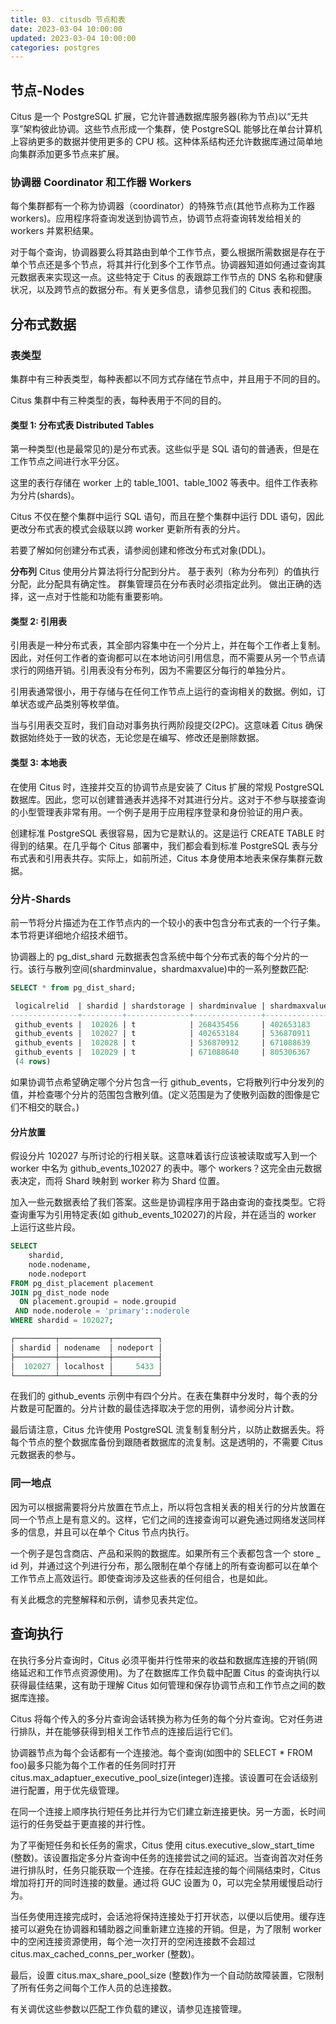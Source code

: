 ```yaml
---
title: 03. citusdb 节点和表
date: 2023-03-04 10:00:00
updated: 2023-03-04 10:00:00
categories: postgres
---
```


## 节点-Nodes

Citus 是一个 PostgreSQL 扩展，它允许普通数据库服务器(称为节点)以“无共享”架构彼此协调。这些节点形成一个集群，使 PostgreSQL 能够比在单台计算机上容纳更多的数据并使用更多的 CPU 核。这种体系结构还允许数据库通过简单地向集群添加更多节点来扩展。

### 协调器 Coordinator 和工作器 Workers

每个集群都有一个称为协调器（coordinator）的特殊节点(其他节点称为工作器 workers)。应用程序将查询发送到协调节点，协调节点将查询转发给相关的 workers 并累积结果。

对于每个查询，协调器要么将其路由到单个工作节点，要么根据所需数据是存在于单个节点还是多个节点，将其并行化到多个工作节点。协调器知道如何通过查询其元数据表来实现这一点。这些特定于 Citus 的表跟踪工作节点的 DNS 名称和健康状况，以及跨节点的数据分布。有关更多信息，请参见我们的 Citus 表和视图。

## 分布式数据

### 表类型

集群中有三种表类型，每种表都以不同方式存储在节点中，并且用于不同的目的。

Citus 集群中有三种类型的表，每种表用于不同的目的。

#### 类型 1: 分布式表 Distributed Tables

第一种类型(也是最常见的)是分布式表。这些似乎是 SQL 语句的普通表，但是在工作节点之间进行水平分区。

这里的表行存储在 worker 上的 table_1001、table_1002 等表中。组件工作表称为分片(shards)。

Citus 不仅在整个集群中运行 SQL 语句，而且在整个集群中运行 DDL 语句，因此更改分布式表的模式会级联以跨 worker 更新所有表的分片。

若要了解如何创建分布式表，请参阅创建和修改分布式对象(DDL)。

**分布列**
Citus 使用分片算法将行分配到分片。 基于表列（称为分布列）的值执行分配，此分配具有确定性。 群集管理员在分布表时必须指定此列。 做出正确的选择，这一点对于性能和功能有重要影响。

#### 类型 2: 引用表

引用表是一种分布式表，其全部内容集中在一个分片上，并在每个工作者上复制。因此，对任何工作者的查询都可以在本地访问引用信息，而不需要从另一个节点请求行的网络开销。引用表没有分布列，因为不需要区分每行的单独分片。

引用表通常很小，用于存储与在任何工作节点上运行的查询相关的数据。例如，订单状态或产品类别等枚举值。

当与引用表交互时，我们自动对事务执行两阶段提交(2PC)。这意味着 Citus 确保数据始终处于一致的状态，无论您是在编写、修改还是删除数据。

#### 类型 3: 本地表

在使用 Citus 时，连接并交互的协调节点是安装了 Citus 扩展的常规 PostgreSQL 数据库。因此，您可以创建普通表并选择不对其进行分片。这对于不参与联接查询的小型管理表非常有用。一个例子是用于应用程序登录和身份验证的用户表。

创建标准 PostgreSQL 表很容易，因为它是默认的。这是运行 CREATE TABLE 时得到的结果。在几乎每个 Citus 部署中，我们都会看到标准 PostgreSQL 表与分布式表和引用表共存。实际上，如前所述，Citus 本身使用本地表来保存集群元数据。

### 分片-Shards

前一节将分片描述为在工作节点内的一个较小的表中包含分布式表的一个行子集。本节将更详细地介绍技术细节。

协调器上的 pg_dist_shard 元数据表包含系统中每个分布式表的每个分片的一行。该行与散列空间(shardminvalue，shardmaxvalue)中的一系列整数匹配:

```sql
SELECT * from pg_dist_shard;

 logicalrelid  | shardid | shardstorage | shardminvalue | shardmaxvalue
---------------+---------+--------------+---------------+---------------
 github_events |  102026 | t            | 268435456     | 402653183
 github_events |  102027 | t            | 402653184     | 536870911
 github_events |  102028 | t            | 536870912     | 671088639
 github_events |  102029 | t            | 671088640     | 805306367
 (4 rows)
 ```

 如果协调节点希望确定哪个分片包含一行 github_events，它将散列行中分发列的值，并检查哪个分片的范围包含散列值。(定义范围是为了使散列函数的图像是它们不相交的联合。)

#### 分片放置

假设分片 102027 与所讨论的行相关联。这意味着该行应该被读取或写入到一个 worker 中名为 github_events_102027 的表中。哪个 workers？这完全由元数据表决定，而将 Shard 映射到 worker 称为 Shard 位置。

加入一些元数据表给了我们答案。这些是协调程序用于路由查询的查找类型。它将查询重写为引用特定表(如 github_events_102027)的片段，并在适当的 worker 上运行这些片段。

```sql
SELECT
    shardid,
    node.nodename,
    node.nodeport
FROM pg_dist_placement placement
JOIN pg_dist_node node
  ON placement.groupid = node.groupid
 AND node.noderole = 'primary'::noderole
WHERE shardid = 102027;

┌─────────┬───────────┬──────────┐
│ shardid │ nodename  │ nodeport │
├─────────┼───────────┼──────────┤
│  102027 │ localhost │     5433 │
└─────────┴───────────┴──────────┘
```

在我们的 github_events 示例中有四个分片。在表在集群中分发时，每个表的分片数是可配置的。分片计数的最佳选择取决于您的用例，请参阅分片计数。

最后请注意，Citus 允许使用 PostgreSQL 流复制复制分片，以防止数据丢失。将每个节点的整个数据库备份到跟随者数据库的流复制。这是透明的，不需要 Citus 元数据表的参与。

### 同一地点

因为可以根据需要将分片放置在节点上，所以将包含相关表的相关行的分片放置在同一个节点上是有意义的。这样，它们之间的连接查询可以避免通过网络发送同样多的信息，并且可以在单个 Citus 节点内执行。

一个例子是包含商店、产品和采购的数据库。如果所有三个表都包含一个 store _ id 列，并通过这个列进行分布，那么限制在单个存储上的所有查询都可以在单个工作节点上高效运行。即使查询涉及这些表的任何组合，也是如此。

有关此概念的完整解释和示例，请参见表共定位。

## 查询执行

在执行多分片查询时，Citus 必须平衡并行性带来的收益和数据库连接的开销(网络延迟和工作节点资源使用)。为了在数据库工作负载中配置 Citus 的查询执行以获得最佳结果，这有助于理解 Citus 如何管理和保存协调节点和工作节点之间的数据库连接。

Citus 将每个传入的多分片查询会话转换为称为任务的每个分片查询。它对任务进行排队，并在能够获得到相关工作节点的连接后运行它们。

协调器节点为每个会话都有一个连接池。每个查询(如图中的 SELECT * FROM foo)最多只能为每个工作者的任务同时打开 citus.max_adaptuer_executive_pool_size(integer)连接。该设置可在会话级别进行配置，用于优先级管理。

在同一个连接上顺序执行短任务比并行为它们建立新连接更快。另一方面，长时间运行的任务受益于更直接的并行性。

为了平衡短任务和长任务的需求，Citus 使用 citus.executive_slow_start_time (整数)。该设置指定多分片查询中任务的连接尝试之间的延迟。当查询首次对任务进行排队时，任务只能获取一个连接。在存在挂起连接的每个间隔结束时，Citus 增加将打开的同时连接的数量。通过将 GUC 设置为 0，可以完全禁用缓慢启动行为。

当任务使用连接完成时，会话池将保持连接处于打开状态，以便以后使用。缓存连接可以避免在协调器和辅助器之间重新建立连接的开销。但是，为了限制 worker 中的空闲连接资源使用，每个池一次打开的空闲连接数不会超过 citus.max_cached_conns_per_worker (整数)。

最后，设置 citus.max_share_pool_size (整数)作为一个自动防故障装置，它限制了所有任务之间每个工作人员的总连接数。

有关调优这些参数以匹配工作负载的建议，请参见连接管理。
